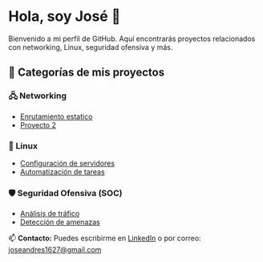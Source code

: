 # Hola, soy José 👋

Bienvenido a mi perfil de GitHub. Aquí encontrarás proyectos relacionados con networking, Linux, seguridad ofensiva y más.

## 📂 Categorías de mis proyectos

### 🖧 Networking
- [Enrutamiento estatico](https://github.com/AndresT16/-Lab-de-Enrutamiento-Est-tico-.git)
- [Proyecto 2](https://github.com/usuario/proyecto2)

### 🐧 Linux
- [Configuración de servidores](https://github.com/usuario/proyecto3)
- [Automatización de tareas](https://github.com/usuario/proyecto4)

### 🛡️ Seguridad Ofensiva (SOC)
- [Análisis de tráfico](https://github.com/usuario/proyecto5)
- [Detección de amenazas](https://github.com/usuario/proyecto6)

📫 **Contacto:** Puedes escribirme en [LinkedIn](www.linkedin.com/in/josé-andrés-tapia-gómez-91432a255) o por correo: joseandres1627@gmail.com
